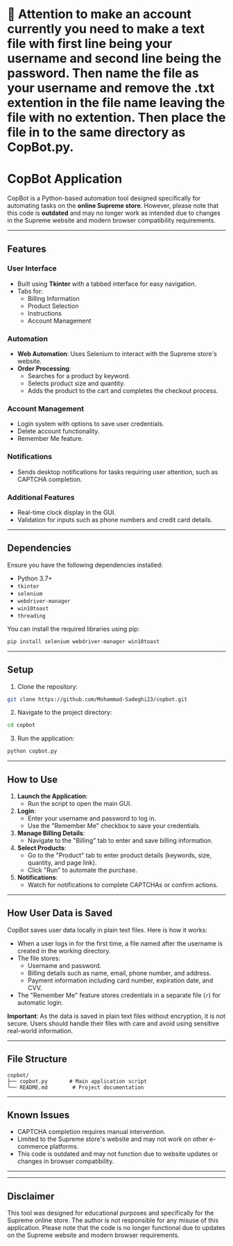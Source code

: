# 🚨 Attention to make an account currently you need to make a text file with first line being your username and second line being the password. Then name the file as your username and remove the .txt extention in the file name leaving the file with no extention. Then place the file in to the same directory as CopBot.py.


# CopBot Application

CopBot is a Python-based automation tool designed specifically for automating tasks on the **online Supreme store**. However, please note that this code is **outdated** and may no longer work as intended due to changes in the Supreme website and modern browser compatibility requirements.

---

## Features

### User Interface

- Built using **Tkinter** with a tabbed interface for easy navigation.
- Tabs for:
  - Billing Information
  - Product Selection
  - Instructions
  - Account Management

### Automation

- **Web Automation**: Uses Selenium to interact with the Supreme store's website.
- **Order Processing**:
  - Searches for a product by keyword.
  - Selects product size and quantity.
  - Adds the product to the cart and completes the checkout process.

### Account Management

- Login system with options to save user credentials.
- Delete account functionality.
- Remember Me feature.

### Notifications

- Sends desktop notifications for tasks requiring user attention, such as CAPTCHA completion.

### Additional Features

- Real-time clock display in the GUI.
- Validation for inputs such as phone numbers and credit card details.

---

## Dependencies

Ensure you have the following dependencies installed:

- Python 3.7+
- `tkinter`
- `selenium`
- `webdriver-manager`
- `win10toast`
- `threading`

You can install the required libraries using pip:

```bash
pip install selenium webdriver-manager win10toast
```

---

## Setup

1. Clone the repository:

```bash
git clone https://github.com/Mohammad-Sadeghi23/copbot.git
```

2. Navigate to the project directory:

```bash
cd copbot
```

3. Run the application:

```bash
python copbot.py
```

---

## How to Use

1. **Launch the Application**:
   - Run the script to open the main GUI.
2. **Login**:
   - Enter your username and password to log in.
   - Use the "Remember Me" checkbox to save your credentials.
3. **Manage Billing Details**:
   - Navigate to the "Billing" tab to enter and save billing information.
4. **Select Products**:
   - Go to the "Product" tab to enter product details (keywords, size, quantity, and page link).
   - Click "Run" to automate the purchase.
5. **Notifications**:
   - Watch for notifications to complete CAPTCHAs or confirm actions.

---

## How User Data is Saved

CopBot saves user data locally in plain text files. Here is how it works:

- When a user logs in for the first time, a file named after the username is created in the working directory.
- The file stores:
  - Username and password.
  - Billing details such as name, email, phone number, and address.
  - Payment information including card number, expiration date, and CVV.
- The "Remember Me" feature stores credentials in a separate file (`r`) for automatic login.

**Important**: As the data is saved in plain text files without encryption, it is not secure. Users should handle their files with care and avoid using sensitive real-world information.

---

## File Structure

```plaintext
copbot/
├── copbot.py       # Main application script
└── README.md        # Project documentation
```

---

## Known Issues

- CAPTCHA completion requires manual intervention.
- Limited to the Supreme store's website and may not work on other e-commerce platforms.
- This code is outdated and may not function due to website updates or changes in browser compatibility.

---

---

## Disclaimer

This tool was designed for educational purposes and specifically for the Supreme online store. The author is not responsible for any misuse of this application. Please note that the code is no longer functional due to updates on the Supreme website and modern browser requirements.

